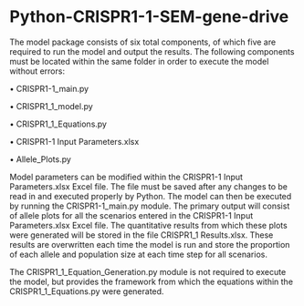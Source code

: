 # Python-CRISPR1-1-SEM-gene-drive

The model package consists of six total components, of which five are required to run the model and output the results. The following components must be located within the same folder in order to execute the model without errors:

•	CRISPR1-1_main.py

•	CRISPR1_1_model.py

•	CRISPR1_1_Equations.py

•	CRISPR1-1 Input Parameters.xlsx

•	Allele_Plots.py

Model parameters can be modified within the CRISPR1-1 Input Parameters.xlsx Excel file. The file must be saved after any changes to be read in and executed properly by Python. The model can then be executed by running the CRISPR1-1_main.py module. The primary output will consist of allele plots for all the scenarios entered in the CRISPR1-1 Input Parameters.xlsx Excel file. The quantitative results from which these plots were generated will be stored in the file CRISPR1_1 Results.xlsx. These results are overwritten each time the model is run and store the proportion of each allele and population size at each time step for all scenarios.

The CRISPR1_1_Equation_Generation.py module is not required to execute the model, but provides the framework from which the equations within the CRISPR1_1_Equations.py were generated.

